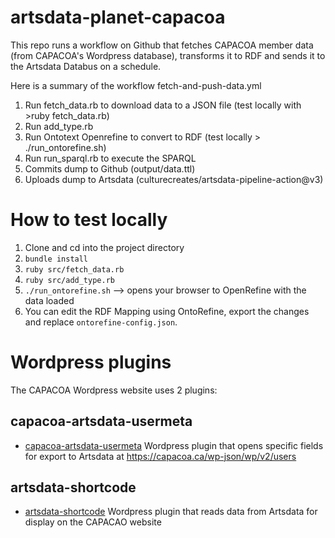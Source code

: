 # artsdata-planet-capacoa

This repo runs a workflow on Github that fetches CAPACOA member data (from CAPACOA's Wordpress database), transforms it to RDF and sends it to the Artsdata Databus on a schedule.



Here is a summary of the workflow fetch-and-push-data.yml
1. Run fetch_data.rb to download data to a JSON file (test locally with >ruby fetch_data.rb)
1. Run add_type.rb
1. Run Ontotext Openrefine to convert to RDF (test locally > ./run_ontorefine.sh)
1. Run run_sparql.rb to execute the SPARQL
1. Commits dump to Github (output/data.ttl)
1. Uploads dump to Artsdata (culturecreates/artsdata-pipeline-action@v3)

# How to test locally
1. Clone and cd into the project directory
1. `bundle install`
1. `ruby src/fetch_data.rb`
1. `ruby src/add_type.rb`
1. `./run_ontorefine.sh` --> opens your browser to OpenRefine with the data loaded
1. You can edit the RDF Mapping using OntoRefine, export the changes and replace `ontorefine-config.json`.

# Wordpress plugins

The CAPACOA Wordpress website uses 2 plugins:

## capacoa-artsdata-usermeta
- [capacoa-artsdata-usermeta](https://github.com/culturecreates/capacoa-artsdata-usermeta) Wordpress plugin that opens specific fields for export to Artsdata at https://capacoa.ca/wp-json/wp/v2/users

## artsdata-shortcode
- [artsdata-shortcode](https://github.com/culturecreates/artsdata-shortcode) Wordpress plugin that reads data from Artsdata for display on the CAPACAO website 

